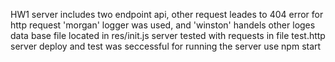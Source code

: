 HW1 
server includes two endpoint api, other request leades to 404 error
for http request 'morgan' logger was used,
and 'winston' handels other loges
data base file located in res/init.js
server tested with requests in file test.http
server deploy and test was seccessful
for running the server use 
    npm start 